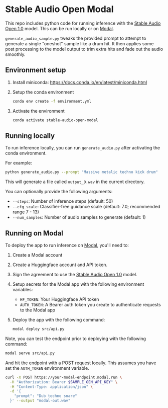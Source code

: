 # Stable Audio Open Modal

This repo includes python code for running inference with the [Stable Audio Open 1.0](https://huggingface.co/stabilityai/stable-audio-open-1.0) model. This can be run locally or on [Modal](https://modal.com).

`generate_audio_sample.py` tweaks the provided prompt to attempt to generate a single "oneshot" sample like a drum hit. It then applies some post processing to the model output to trim extra hits and fade out the audio smoothly.

## Environment setup

1. Install miniconda: https://docs.conda.io/en/latest/miniconda.html
2. Setup the conda environment

   ```bash
   conda env create -f environment.yml
   ```

3. Activate the environment

   ```bash
   conda activate stable-audio-open-modal
   ```

## Running locally

To run inference locally, you can run `generate_audio.py` after activating the conda environment.

For example:

```bash
python generate_audio.py --prompt "Massive metalic techno kick drum"
```

This will generate a file called `output_0.wav` in the current directory.

You can optionally provide the following arguments:

- `--steps`: Number of inference steps (default: 50)
- `--cfg_scale`: Classifier-free guidance scale (default: 7.0; recommended range 7 - 13)
- `--num_samples`: Number of audio samples to generate (default: 1)

## Running on Modal

To deploy the app to run inference on [Modal](https://modal.com), you'll need to:

1. Create a Modal account
2. Create a Huggingface account and API token.
3. Sign the agreement to use the [Stable Audio Open 1.0](https://huggingface.co/stabilityai/stable-audio-open-1.0) model.
4. Setup secrets for the Modal app with the following environment variables:
   - `HF_TOKEN`: Your Huggingface API token
   - `AUTH_TOKEN`: A Bearer auth token you create to authenticate requests to the Modal app
5. Deploy the app with the following command:

   ```bash
   modal deploy src/api.py
   ```

Note, you can test the endpoint prior to deploying with the following command:

```bash
modal serve src/api.py
```

And hit the endpoint with a POST request locally. This assumes you have set the `AUTH_TOKEN` environment variable.

```bash
curl -X POST https://your-modal-endpoint.modal.run \
  -H "Authorization: Bearer $SAMPLE_GEN_API_KEY" \
  -H "Content-Type: application/json" \
  -d '{
    "prompt": "Dub techno snare"
  }' --output "modal-out.wav"
```
